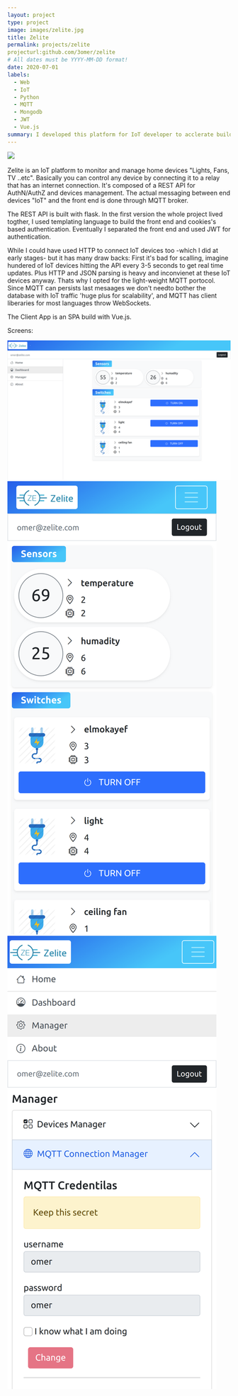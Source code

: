 ```yaml
---
layout: project
type: project
image: images/zelite.jpg
title: Zelite
permalink: projects/zelite
projecturl:github.com/3omer/zelite
# All dates must be YYYY-MM-DD format!
date: 2020-07-01
labels:
  - Web
  - IoT
  - Python
  - MQTT
  - Mongodb
  - JWT
  - Vue.js
summary: I developed this platform for IoT developer to acclerate building home autoamtion solutions.
---
```


<img class="ui image" src="{{ site.baseurl }}/images/zelite-arch.jpg">

Zelite is an IoT platform to monitor and manage home devices "Lights, Fans, TV ..etc". Basically you can control any device by connecting it to a relay that has an internet connection. It's composed of a REST API for AuthN/AuthZ and devices management. The actual messaging between end devices "IoT" and the front end is done through MQTT broker.

The REST API is built with flask. In the first version the whole project lived togther, I used templating language to build the front end and cookies's based authentication. Eventually I separated the front end and used JWT for authentication.


While I could have used HTTP to connect IoT devices too -which I did at early stages- but it has many draw backs: First it's bad for scalling, imagine hundered of IoT devices hitting the API every 3-5 seconds to get real time updates. Plus HTTP and JSON parsing is heavy and inconvienet at these IoT devices anyway. Thats why I opted for the light-weight MQTT portocol. Since MQTT can persists last mesaages we don't needto bother the database with IoT traffic 'huge plus for scalability', and MQTT has client liberaries for most languages throw WebSockets.


The Client App is an SPA build with Vue.js.

Screens:

<div class="ui images">
  <img class="ui image" src="../images/zelite-1.png">
  <img class="ui image" src="../images/zelite-2.png">
  <img class="ui image" src="../images/zelite-3.png">
</div>




